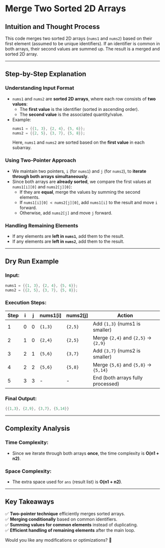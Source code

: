 # Merge Two Sorted 2D Arrays

## Intuition and Thought Process
This code merges two sorted 2D arrays (`nums1` and `nums2`) based on their first element (assumed to be unique identifiers). If an identifier is common in both arrays, their second values are summed up. The result is a merged and sorted 2D array.

---

## Step-by-Step Explanation
### Understanding Input Format
- `nums1` and `nums2` are **sorted 2D arrays**, where each row consists of **two values**:
  - The **first value** is the identifier (sorted in ascending order).
  - The **second value** is the associated quantity/value.
- Example:
  ```java
  nums1 = {{1, 3}, {2, 4}, {5, 6}};  
  nums2 = {{2, 5}, {3, 7}, {5, 8}};
  ```
  Here, `nums1` and `nums2` are sorted based on the **first value** in each subarray.

### Using Two-Pointer Approach
- We maintain two pointers, `i` (for `nums1`) and `j` (for `nums2`), to **iterate through both arrays simultaneously**.
- Since both arrays are **already sorted**, we compare the first values at `nums1[i][0]` and `nums2[j][0]`:
  - If they are **equal**, merge the values by summing the second elements.
  - If `nums1[i][0] < nums2[j][0]`, add `nums1[i]` to the result and move `i` forward.
  - Otherwise, add `nums2[j]` and move `j` forward.

### Handling Remaining Elements
- If any elements are **left in `nums1`**, add them to the result.
- If any elements are **left in `nums2`**, add them to the result.

---

## Dry Run Example
### Input:
```java
nums1 = {{1, 3}, {2, 4}, {5, 6}};
nums2 = {{2, 5}, {3, 7}, {5, 8}};
```
### Execution Steps:
| Step | i  | j  | nums1[i]  | nums2[j]  | Action |
|------|----|----|----------|----------|--------|
| 1    | 0  | 0  | `{1,3}`  | `{2,5}`  | Add `{1,3}` (nums1 is smaller) |
| 2    | 1  | 0  | `{2,4}`  | `{2,5}`  | Merge `{2,4}` and `{2,5}` → `{2,9}` |
| 3    | 2  | 1  | `{5,6}`  | `{3,7}`  | Add `{3,7}` (nums2 is smaller) |
| 4    | 2  | 2  | `{5,6}`  | `{5,8}`  | Merge `{5,6}` and `{5,8}` → `{5,14}` |
| 5    | 3  | 3  | -        | -        | End (both arrays fully processed) |

### Final Output:
```java
{{1,3}, {2,9}, {3,7}, {5,14}}
```

---

## Complexity Analysis
### Time Complexity:
- Since we iterate through both arrays **once**, the time complexity is **O(n1 + n2)**.

### Space Complexity:
- The extra space used for `ans` (result list) is **O(n1 + n2)**.

---

## Key Takeaways
✅ **Two-pointer technique** efficiently merges sorted arrays.  
✅ **Merging conditionally** based on common identifiers.  
✅ **Summing values for common elements** instead of duplicating.  
✅ **Efficient handling of remaining elements** after the main loop.  

Would you like any modifications or optimizations? 🚀 


